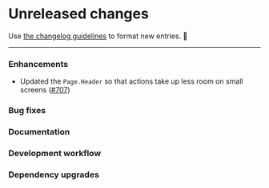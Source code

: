 # Unreleased changes

Use [the changelog guidelines](https://git.io/polaris-changelog-guidelines) to format new entries. 💜

---

### Enhancements

- Updated the `Page.Header` so that actions take up less room on small screens ([#707](https://github.com/Shopify/polaris-react/pull/707))

### Bug fixes

### Documentation

### Development workflow

### Dependency upgrades
